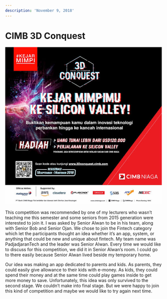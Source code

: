 ```yaml
---
description: 'November 9, 2018'
---
```


# CIMB 3D Conquest

![](../../.gitbook/assets/images%20%284%29.jpg)

This competition was recommended by one of my lecturers who wasn’t teaching me this semester and some seniors from 2015 generation were interested to join it. I was asked by Senior Alwan to be in his team, along with Senior Bob and Senior Ojan. We chose to join the Fintech category which let the participants thought an idea whether it’s an app, system, or anything that could be new and unique about fintech. My team name was PadjadjaranTech and the leader was Senior Alwan. Every time we would like to discuss for this competition, we did it in Senior Alwan’s room. I could go to there easily because Senior Alwan lived beside my temporary home.

Our idea was making an app dedicated to parents and kids. As parents, they could easily give allowance to their kids with e-money. As kids, they could spend their money and at the same time could play games inside to get more money to save. Unfortunately, this idea was only survived to the second stage. We couldn’t make into final stage. But we were happy to join this kind of competition and maybe we would like to try again next time.

